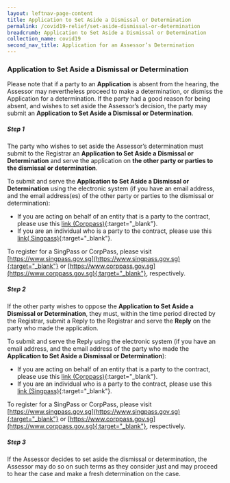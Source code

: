 ```yaml
---
layout: leftnav-page-content
title: Application to Set Aside a Dismissal or Determination
permalink: /covid19-relief/set-aside-dismissal-or-determination
breadcrumb: Application to Set Aside a Dismissal or Determination
collection_name: covid19
second_nav_title: Application for an Assessor’s Determination
---
```

### Application to Set Aside a Dismissal or Determination ###

Please note that if a party to an **Application** is absent from the hearing, the Assessor may nevertheless proceed to make a determination, or dismiss the Application for a determination. If the party had a good reason for being absent, and wishes to set aside the Assessor’s decision, the party may submit an <b>Application to Set Aside a Dismissal or Determination</b>.

##### Step 1 #####
The party who wishes to set aside the Assessor’s determination must submit to the Registrar an <b>Application to Set Aside a Dismissal or Determination</b> and serve the application on **the other party or parties to the dismissal or determination**.

To submit and serve the **Application to Set Aside a Dismissal or Determination** using the electronic system (if you have an email address, and the email address(es) of the other party or parties to the dismissal or determination):
* If you are acting on behalf of an entity that is a party to the contract, please use this [link (Corppass)](https://go.gov.sg/set-aside-determination-corppass){:target="_blank"}.
* If you are an individual who is a party to the contract, please use this [link( Singpass)](https://go.gov.sg/set-aside-determination-singpass){:target="_blank"}.

To register for a SingPass or CorpPass, please visit [https://www.singpass.gov.sg](https://www.singpass.gov.sg){:target="_blank"} or [https://www.corppass.gov.sg](https://www.corppass.gov.sg){:target="_blank"}, respectively. 

##### Step 2 #####
If the other party wishes to oppose the <b>Application to Set Aside a Dismissal or Determination</b>, they must, within the time period directed by the Registrar, submit a Reply to the Registrar and serve the <b>Reply</b> on the party who made the application.

To submit and serve the Reply using the electronic system (if you have an email address, and the email address of the party who made the **Application to Set Aside a Dismissal or Determination**):

* If you are acting on behalf of an entity that is a party to the contract, please use this [link (Corppass)](https://go.gov.sg/reply-to-set-aside-determination-corppass){:target="_blank"}.
* If you are an individual who is a party to the contract, please use this [link (Singpass)](https://go.gov.sg/reply-to-set-aside-determination-singpass){:target="_blank"}.

To register for a SingPass or CorpPass, please visit [https://www.singpass.gov.sg](https://www.singpass.gov.sg){:target="_blank"} or [https://www.corppass.gov.sg](https://www.corppass.gov.sg){:target="_blank"}, respectively. 

##### Step 3 #####
If the Assessor decides to set aside the dismissal or determination, the Assessor may do so on such terms as they consider just and may proceed to hear the case and make a fresh determination on the case.
